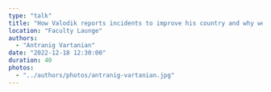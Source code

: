 ```yaml
---
type: "talk"
title: "How Valodik reports incidents to improve his country and why we need a CERT/NCSC NOW!"
location: "Faculty Launge"
authors:
  - "Antranig Vartanian"
date: "2022-12-18 12:30:00"
duration: 40
photos:
  - "../authors/photos/antranig-vartanian.jpg"
---
```

